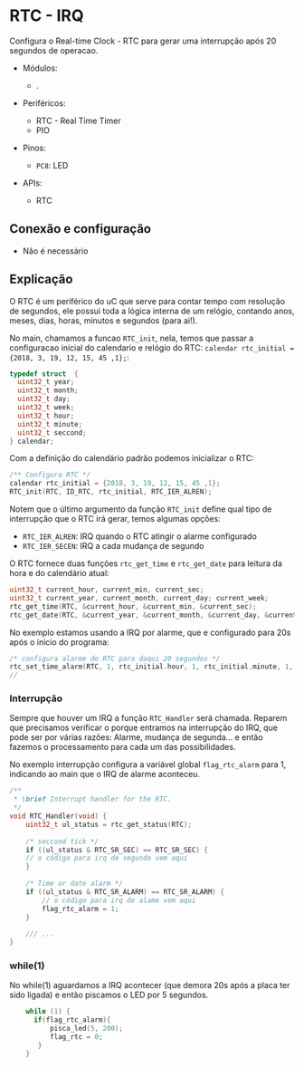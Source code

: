 # RTC - IRQ

Configura o Real-time Clock - RTC para gerar uma interrupção após 20 segundos de operacao.

- Módulos: 
    - .
    
- Periféricos:
    - RTC - Real Time Timer
    - PIO

- Pinos:
    - `PC8`: LED

- APIs:
    - RTC

## Conexão e configuração

- Não é necessário

## Explicação

O RTC é um periférico do uC que serve para contar tempo com resolução de segundos, ele possui toda a lógica interna de um relógio, contando anos, meses, dias, horas, minutos e segundos (para ai!). 

No main, chamamos a funcao `RTC_init`, nela, temos que passar a configuracao inicial do calendario e relógio do RTC: `calendar rtc_initial = {2018, 3, 19, 12, 15, 45 ,1};`:

``` c
typedef struct  {
  uint32_t year;
  uint32_t month;
  uint32_t day;
  uint32_t week;
  uint32_t hour;
  uint32_t minute;
  uint32_t seccond;
} calendar;
```

Com a definição do calendário padrão podemos inicializar o RTC:

``` c
/** Configura RTC */
calendar rtc_initial = {2018, 3, 19, 12, 15, 45 ,1};
RTC_init(RTC, ID_RTC, rtc_initial, RTC_IER_ALREN);
``` 

Notem que o último argumento da função `RTC_init` define qual tipo de interrupção que o RTC irá gerar, temos algumas opções:

- `RTC_IER_ALREN`: IRQ quando o RTC atingir o alarme configurado
- `RTC_IER_SECEN`: IRQ a cada mudança de segundo

O RTC fornece duas funções `rtc_get_time` e `rtc_get_date` para leitura da hora e do calendário atual:

```c
uint32_t current_hour, current_min, current_sec;
uint32_t current_year, current_month, current_day; current_week;
rtc_get_time(RTC, &current_hour, &current_min, &current_sec);
rtc_get_date(RTC, &current_year, &current_month, &current_day, &current_week);
```

No exemplo estamos usando a IRQ por alarme, que e configurado para 20s após o ínicio do programa:

```c
/* configura alarme do RTC para daqui 20 segundos */                                                                  rtc_set_date_alarm(RTC, 1, rtc_initial.month, 1, rtc_initial.day);                              
rtc_set_time_alarm(RTC, 1, rtc_initial.hour, 1, rtc_initial.minute, 1, rtc_initial.second + 20);
//                                                                              ^- segundo atual + 20s
```

### Interrupção

Sempre que houver um IRQ a função `RTC_Handler` será chamada. Reparem que precisamos verificar o porque entramos na interrupção do IRQ, que pode ser por várias razões: Alarme, mudança de segunda... e então fazemos o processamento para cada um das possibilidades.

No exemplo interrupção configura a variável global `flag_rtc_alarm` para 1, indicando ao main que o IRQ de alarme aconteceu.

```C
/**
 * \brief Interrupt handler for the RTC. 
 */
void RTC_Handler(void) {
    uint32_t ul_status = rtc_get_status(RTC);
	
    /* seccond tick */
    if ((ul_status & RTC_SR_SEC) == RTC_SR_SEC) {	
	// o código para irq de segundo vem aqui
    }
	
    /* Time or date alarm */
    if ((ul_status & RTC_SR_ALARM) == RTC_SR_ALARM) {
    	// o código para irq de alame vem aqui
        flag_rtc_alarm = 1;
    }
    
    /// ...
}
```

### while(1)

No while(1) aguardamos a IRQ acontecer (que demora 20s após a placa ter sido ligada) e então piscamos o LED por 5 segundos.

```c
    while (1) {                                                                                     
      if(flag_rtc_alarm){                                                                                 
          pisca_led(5, 200);                                                                       
          flag_rtc = 0;                                                                             
       }                                                                                            
    }                                                                                               
```

